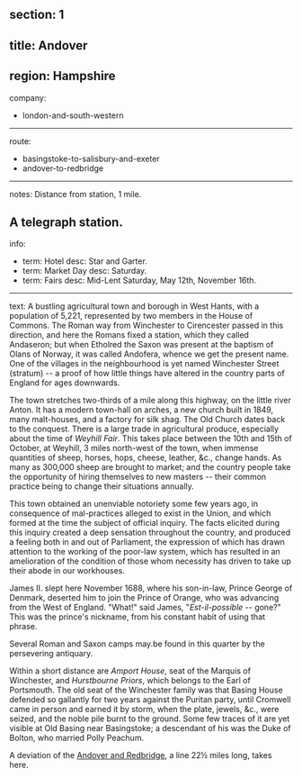 ﻿section: 1
----
title: Andover
----
region: Hampshire
----
company:
- london-and-south-western
----
route:
- basingstoke-to-salisbury-and-exeter
- andover-to-redbridge
----
notes: Distance from station, 1 mile.

A telegraph station.
----
info:
- term: Hotel
  desc: Star and Garter.
- term: Market Day
  desc: Saturday.
- term: Fairs
  desc: Mid-Lent Saturday, May 12th, November 16th.
----
text: A bustling agricultural town and borough in West Hants, with a population of 5,221, represented by two members in the House of Commons. The Roman way from Winchester to Cirencester passed in this direction, and here the Romans fixed a station, which they called Andaseron; but when Etholred the Saxon was present at the baptism of Olans of Norway, it was called Andofera, whence we get the present name. One of the villages in the neighbourhood is yet named Winchester Street (stratum) -- a proof of how little things have altered in the country parts of England for ages downwards.

The town stretches two-thirds of a mile along this highway, on the little river Anton. It has a modern town-hall on arches, a new church built in 1849, many malt-houses, and a factory for silk shag. The Old Church dates back to the conquest. There is a large trade in agricultural produce, especially about the time of *Weyhill Fair*. This takes place between the 10th and 15th of October, at Weyhill, 3 miles north-west of the town, when immense quantities of sheep, horses, hops, cheese, leather, &c., change hands. As many as 300,000 sheep are brought to market; and the country people take the opportunity of hiring themselves to new masters -- their common practice being to change their situations annually.

This town obtained an unenviable notoriety some few years ago, in consequence of mal-practices alleged to exist in the Union, and which formed at the time the subject of official inquiry. The facts elicited during this inquiry created a deep sensation throughout the country, and produced a feeling both in and out of Parliament, the expression of which has drawn attention to the working of the poor-law system, which has resulted in an amelioration of the condition of those whom necessity has driven to take up their abode in our workhouses.

James II. slept here November 1688, where his son-in-law, Prince George of Denmark, deserted him to join the Prince of Orange, who was advancing from the West of England. "What!" said James, "*Est-il-possible* -- gone?" This was the prince's nickname, from his constant habit of using that phrase.

Several Roman and Saxon camps may.be found in this quarter by the persevering antiquary.

Within a short distance are *Amport House*, seat of the Marquis of Winchester, and *Hurstbourne Priors*, which belongs to the Earl of Portsmouth. The old seat of the Winchester family was that Basing House defended so gallantly for two years against the Puritan party, until Cromwell came in person and earned it by storm, when the plate, jewels, &c., were seized, and the noble pile burnt to the ground. Some few traces of it are yet visible at Old Basing near Basingstoke; a descendant of his was the Duke of Bolton, who married Polly Peachum.

A deviation of the [Andover and Redbridge](/routes/andover-to-redbridge), a line 22½ miles long, takes here.
